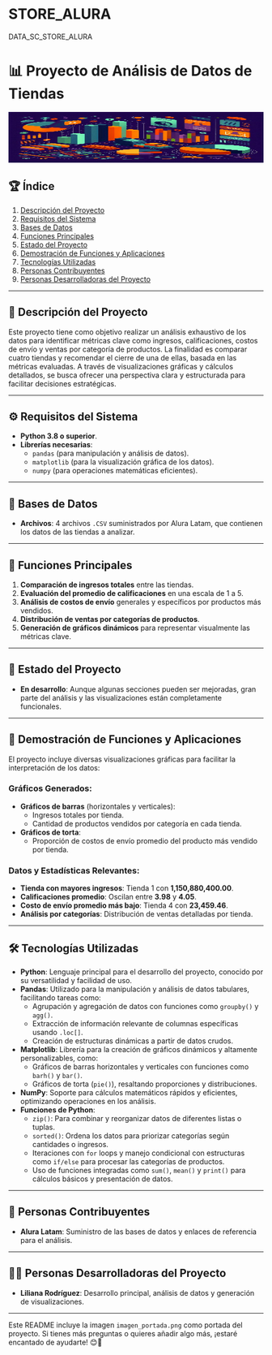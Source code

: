 # STORE_ALURA
DATA_SC_STORE_ALURA
# 📊 Proyecto de Análisis de Datos de Tiendas

<p align="center">
  <img src="imagen_portada.png" alt="Portada del Proyecto" style="width:100%; height:auto; max-height:100px;">
</p>

## 🏆 Índice
1. [Descripción del Proyecto](#descripción-del-proyecto)
2. [Requisitos del Sistema](#requisitos-del-sistema)
3. [Bases de Datos](#bases-de-datos)
4. [Funciones Principales](#funciones-principales)
5. [Estado del Proyecto](#estado-del-proyecto)
6. [Demostración de Funciones y Aplicaciones](#demostración-de-funciones-y-aplicaciones)
7. [Tecnologías Utilizadas](#tecnologías-utilizadas)
8. [Personas Contribuyentes](#personas-contribuyentes)
9. [Personas Desarrolladoras del Proyecto](#personas-desarrolladoras-del-proyecto)

---

## 📝 Descripción del Proyecto
Este proyecto tiene como objetivo realizar un análisis exhaustivo de los datos para identificar métricas clave como ingresos, calificaciones, costos de envío y ventas por categoría de productos. La finalidad es comparar cuatro tiendas y recomendar el cierre de una de ellas, basada en las métricas evaluadas. A través de visualizaciones gráficas y cálculos detallados, se busca ofrecer una perspectiva clara y estructurada para facilitar decisiones estratégicas.

---

## ⚙️ Requisitos del Sistema
- **Python 3.8 o superior**.
- **Librerías necesarias**:
  - `pandas` (para manipulación y análisis de datos).
  - `matplotlib` (para la visualización gráfica de los datos).
  - `numpy` (para operaciones matemáticas eficientes).

---

## 📂 Bases de Datos
- **Archivos**: 4 archivos `.CSV` suministrados por Alura Latam, que contienen los datos de las tiendas a analizar.

---

## 🌟 Funciones Principales
1. **Comparación de ingresos totales** entre las tiendas.
2. **Evaluación del promedio de calificaciones** en una escala de 1 a 5.
3. **Análisis de costos de envío** generales y específicos por productos más vendidos.
4. **Distribución de ventas por categorías de productos**.
5. **Generación de gráficos dinámicos** para representar visualmente las métricas clave.

---

## 🚀 Estado del Proyecto
- **En desarrollo**: Aunque algunas secciones pueden ser mejoradas, gran parte del análisis y las visualizaciones están completamente funcionales.

---

## 🔎 Demostración de Funciones y Aplicaciones
El proyecto incluye diversas visualizaciones gráficas para facilitar la interpretación de los datos:

### Gráficos Generados:
- **Gráficos de barras** (horizontales y verticales):
  - Ingresos totales por tienda.
  - Cantidad de productos vendidos por categoría en cada tienda.
- **Gráficos de torta**:
  - Proporción de costos de envío promedio del producto más vendido por tienda.

### Datos y Estadísticas Relevantes:
- **Tienda con mayores ingresos**: Tienda 1 con **1,150,880,400.00**.
- **Calificaciones promedio**: Oscilan entre **3.98** y **4.05**.
- **Costo de envío promedio más bajo**: Tienda 4 con **23,459.46**.
- **Análisis por categorías**: Distribución de ventas detalladas por tienda.

---

## 🛠️ Tecnologías Utilizadas
- **Python**: Lenguaje principal para el desarrollo del proyecto, conocido por su versatilidad y facilidad de uso.
- **Pandas**: Utilizado para la manipulación y análisis de datos tabulares, facilitando tareas como:
  - Agrupación y agregación de datos con funciones como `groupby()` y `agg()`.
  - Extracción de información relevante de columnas específicas usando `.loc[]`.
  - Creación de estructuras dinámicas a partir de datos crudos.
- **Matplotlib**: Librería para la creación de gráficos dinámicos y altamente personalizables, como:
  - Gráficos de barras horizontales y verticales con funciones como `barh()` y `bar()`.
  - Gráficos de torta (`pie()`), resaltando proporciones y distribuciones.
- **NumPy**: Soporte para cálculos matemáticos rápidos y eficientes, optimizando operaciones en los análisis.
- **Funciones de Python**:
  - `zip()`: Para combinar y reorganizar datos de diferentes listas o tuplas.
  - `sorted()`: Ordena los datos para priorizar categorías según cantidades o ingresos.
  - Iteraciones con `for` loops y manejo condicional con estructuras como `if/else` para procesar las categorías de productos.
  - Uso de funciones integradas como `sum()`, `mean()` y `print()` para cálculos básicos y presentación de datos.

---

## 🤝 Personas Contribuyentes
- **Alura Latam**: Suministro de las bases de datos y enlaces de referencia para el análisis.

---

## 👩‍💻 Personas Desarrolladoras del Proyecto
- **Liliana Rodríguez**: Desarrollo principal, análisis de datos y generación de visualizaciones.

---

Este README incluye la imagen `imagen_portada.png` como portada del proyecto. Si tienes más preguntas o quieres añadir algo más, ¡estaré encantado de ayudarte! 😊🚀

